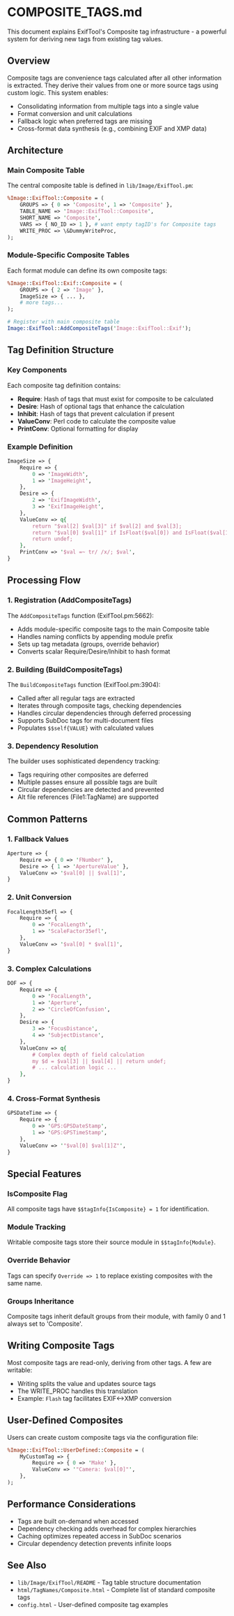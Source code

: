 # COMPOSITE_TAGS.md

This document explains ExifTool's Composite tag infrastructure - a powerful system for deriving new tags from existing tag values.

## Overview

Composite tags are convenience tags calculated after all other information is extracted. They derive their values from one or more source tags using custom logic. This system enables:

- Consolidating information from multiple tags into a single value
- Format conversion and unit calculations
- Fallback logic when preferred tags are missing
- Cross-format data synthesis (e.g., combining EXIF and XMP data)

## Architecture

### Main Composite Table

The central composite table is defined in `lib/Image/ExifTool.pm`:

```perl
%Image::ExifTool::Composite = (
    GROUPS => { 0 => 'Composite', 1 => 'Composite' },
    TABLE_NAME => 'Image::ExifTool::Composite',
    SHORT_NAME => 'Composite',
    VARS => { NO_ID => 1 }, # want empty tagID's for Composite tags
    WRITE_PROC => \&DummyWriteProc,
);
```

### Module-Specific Composite Tables

Each format module can define its own composite tags:

```perl
%Image::ExifTool::Exif::Composite = (
    GROUPS => { 2 => 'Image' },
    ImageSize => { ... },
    # more tags...
);

# Register with main composite table
Image::ExifTool::AddCompositeTags('Image::ExifTool::Exif');
```

## Tag Definition Structure

### Key Components

Each composite tag definition contains:

- **Require**: Hash of tags that must exist for composite to be calculated
- **Desire**: Hash of optional tags that enhance the calculation
- **Inhibit**: Hash of tags that prevent calculation if present
- **ValueConv**: Perl code to calculate the composite value
- **PrintConv**: Optional formatting for display

### Example Definition

```perl
ImageSize => {
    Require => {
        0 => 'ImageWidth',
        1 => 'ImageHeight',
    },
    Desire => {
        2 => 'ExifImageWidth',
        3 => 'ExifImageHeight',
    },
    ValueConv => q{
        return "$val[2] $val[3]" if $val[2] and $val[3];
        return "$val[0] $val[1]" if IsFloat($val[0]) and IsFloat($val[1]);
        return undef;
    },
    PrintConv => '$val =~ tr/ /x/; $val',
}
```

## Processing Flow

### 1. Registration (AddCompositeTags)

The `AddCompositeTags` function (ExifTool.pm:5662):

- Adds module-specific composite tags to the main Composite table
- Handles naming conflicts by appending module prefix
- Sets up tag metadata (groups, override behavior)
- Converts scalar Require/Desire/Inhibit to hash format

### 2. Building (BuildCompositeTags)

The `BuildCompositeTags` function (ExifTool.pm:3904):

- Called after all regular tags are extracted
- Iterates through composite tags, checking dependencies
- Handles circular dependencies through deferred processing
- Supports SubDoc tags for multi-document files
- Populates `$$self{VALUE}` with calculated values

### 3. Dependency Resolution

The builder uses sophisticated dependency tracking:

- Tags requiring other composites are deferred
- Multiple passes ensure all possible tags are built
- Circular dependencies are detected and prevented
- Alt file references (File1:TagName) are supported

## Common Patterns

### 1. Fallback Values

```perl
Aperture => {
    Require => { 0 => 'FNumber' },
    Desire => { 1 => 'ApertureValue' },
    ValueConv => '$val[0] || $val[1]',
}
```

### 2. Unit Conversion

```perl
FocalLength35efl => {
    Require => {
        0 => 'FocalLength',
        1 => 'ScaleFactor35efl',
    },
    ValueConv => '$val[0] * $val[1]',
}
```

### 3. Complex Calculations

```perl
DOF => {
    Require => {
        0 => 'FocalLength',
        1 => 'Aperture',
        2 => 'CircleOfConfusion',
    },
    Desire => {
        3 => 'FocusDistance',
        4 => 'SubjectDistance',
    },
    ValueConv => q{
        # Complex depth of field calculation
        my $d = $val[3] || $val[4] || return undef;
        # ... calculation logic ...
    },
}
```

### 4. Cross-Format Synthesis

```perl
GPSDateTime => {
    Require => {
        0 => 'GPS:GPSDateStamp',
        1 => 'GPS:GPSTimeStamp',
    },
    ValueConv => '"$val[0] $val[1]Z"',
}
```

## Special Features

### IsComposite Flag

All composite tags have `$$tagInfo{IsComposite} = 1` for identification.

### Module Tracking

Writable composite tags store their source module in `$$tagInfo{Module}`.

### Override Behavior

Tags can specify `Override => 1` to replace existing composites with the same name.

### Groups Inheritance

Composite tags inherit default groups from their module, with family 0 and 1 always set to 'Composite'.

## Writing Composite Tags

Most composite tags are read-only, deriving from other tags. A few are writable:

- Writing splits the value and updates source tags
- The WRITE_PROC handles this translation
- Example: `Flash` tag facilitates EXIF<->XMP conversion

## User-Defined Composites

Users can create custom composite tags via the configuration file:

```perl
%Image::ExifTool::UserDefined::Composite = (
    MyCustomTag => {
        Require => { 0 => 'Make' },
        ValueConv => '"Camera: $val[0]"',
    },
);
```

## Performance Considerations

- Tags are built on-demand when accessed
- Dependency checking adds overhead for complex hierarchies
- Caching optimizes repeated access in SubDoc scenarios
- Circular dependency detection prevents infinite loops

## See Also

- `lib/Image/ExifTool/README` - Tag table structure documentation
- `html/TagNames/Composite.html` - Complete list of standard composite tags
- `config.html` - User-defined composite tag examples
